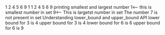 1 2 4 5 6 9 
1
1 2 4 5 6 9 printing smallest and largest number
1<-- this is smallest number in set
9<-- This is largetst number in set
The number 7 is not present in set
Understanding lower_bound and upper_bound API
lower bound for 3 is 4
upper bound for 3 is 4
lower bound for 6 is 6
upper bound for 6 is 9
